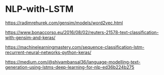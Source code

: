 # NLP-with-LSTM

https://radimrehurek.com/gensim/models/word2vec.html

https://www.bonaccorso.eu/2016/08/02/reuters-21578-text-classification-with-gensim-and-keras/

https://machinelearningmastery.com/sequence-classification-lstm-recurrent-neural-networks-python-keras/

https://medium.com/@shivambansal36/language-modelling-text-generation-using-lstms-deep-learning-for-nlp-ed36b224b275

